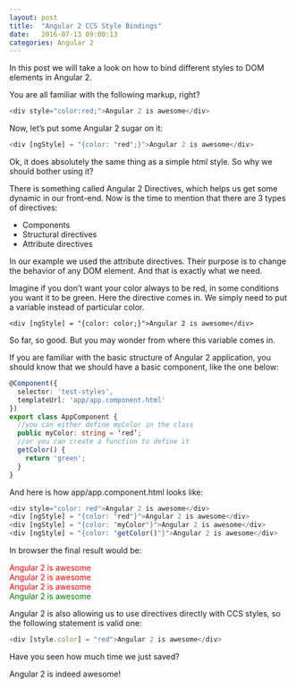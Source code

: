```yaml
---
layout: post
title:  "Angular 2 CCS Style Bindings"
date:   2016-07-13 09:00:13
categories: Angular 2
---
```





In this post we will take a look on how to bind different styles to DOM elements in Angular 2.

You are all familiar with the following markup, right?

~~~ js
<div style="color:red;">Angular 2 is awesome</div>
~~~
Now, let’s put some Angular 2 sugar on it:

~~~ js
<div [ngStyle] = "{color: "red";}">Angular 2 is awesome</div>
~~~
Ok, it does absolutely the same thing as a simple html style. So why we should bother using it?

There is something called Angular 2 Directives, which helps us get some dynamic in our front-end. Now is the time to mention that there are 3 types of directives:

* Components
* Structural directives
* Attribute directives

In our example we used the attribute directives. Their purpose is to change the behavior of any DOM element. And that is exactly what we need.

Imagine if you don’t want your color always to be red, in some conditions you want it to be green. Here the directive comes in. We simply need to put a variable instead of particular color.

    <div [ngStyle] = "{color: color;}">Angular 2 is awesome</div>

So far, so good. But you may wonder from where this variable comes in.

If you are familiar with the basic structure of Angular 2 application, you should know that we should have a basic component, like the one below:

~~~ typescript
@Component({
  selector: 'test-styles',
  templateUrl: 'app/app.component.html'
})
export class AppComponent {
  //you can either define myColor in the class
  public myColor: string = ‘red’;
  //or you can create a function to define it
  getColor() {
    return 'green';
  }
}
~~~
And here is how app/app.component.html looks like:

~~~ js
<div style="color: red">Angular 2 is awesome</div>
<div [ngStyle] = "{color: "red"}">Angular 2 is awesome</div>
<div [ngStyle] = "{color: "myColor"}">Angular 2 is awesome</div>
<div [ngStyle] = "{color: "getColor()"}">Angular 2 is awesome</div>
~~~
In browser the final result would be:

<div style="color: red">Angular 2 is awesome</div>
<div style = "color: red">Angular 2 is awesome</div>
<div style = "color: red">Angular 2 is awesome</div>
<div style = "color: green">Angular 2 is awesome</div>

Angular 2 is also allowing us to use directives directly with CCS styles, so the following statement is valid one:

~~~ js
<div [style.color] = "red">Angular 2 is awesome</div>
~~~
Have you seen how much time we just saved?

Angular 2 is indeed awesome!